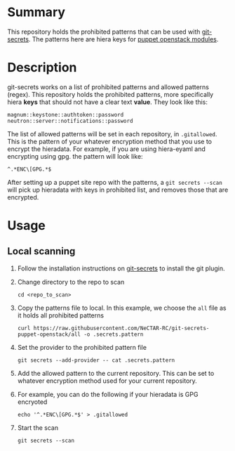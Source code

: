 # Summary

This repository holds the prohibited patterns that can be used with [git-secrets][git-secrets]. The patterns here are hiera keys for [puppet openstack modules][puppet-openstack-guide].

# Description

git-secrets works on a list of prohibited patterns and allowed patterns (regex).
This repository holds the prohibited patterns, more specifically hiera __keys__
that should not have a clear text __value__. They look like this:

```
magnum::keystone::authtoken::password
neutron::server::notifications::password
```

The list of allowed patterns will be set in each repository, in `.gitallowed`.
This is the pattern of your whatever encryption method that you use to encrypt
the hieradata. For example, if you are using hiera-eyaml and encrypting using
gpg. the pattern will look like:

```
^.*ENC\[GPG.*$
```

After setting up a puppet site repo with the patterns, a `git secrets --scan`
will pick up hieradata with keys in prohibited list, and removes those that are
encrypted.

# Usage

## Local scanning

1. Follow the installation instructions on [git-secrets][git-secrets] to install
   the git plugin.

1. Change directory to the repo to scan

    ```
    cd <repo_to_scan>
    ```

1. Copy the patterns file to local. In this example, we choose the `all` file as
   it holds all prohibited patterns

    ```
    curl https://raw.githubusercontent.com/NeCTAR-RC/git-secrets-puppet-openstack/all -o .secrets.pattern
    ````

1. Set the provider to the prohibited pattern file
    ```
    git secrets --add-provider -- cat .secrets.pattern
    ```

1. Add the allowed pattern to the current repository. This can be set to
   whatever encryption method used for your current repository.

1. For example, you can do the following if your hieradata is GPG encryoted

    ```
    echo '^.*ENC\[GPG.*$' > .gitallowed
    ```

7. Start the scan

    ```
    git secrets --scan
    ```

[git-secrets]: https://github.com/awslabs/git-secrets
[puppet-openstack-guide]: https://docs.openstack.org/puppet-openstack-guide/latest/
